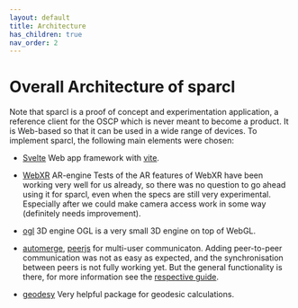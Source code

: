```yaml
---
layout: default
title: Architecture
has_children: true
nav_order: 2
---
```


# Overall Architecture of sparcl

Note that sparcl is a proof of concept and experimentation application, a reference client for the OSCP which is never meant to become a product. It is Web-based so that it can be used in a wide range of devices. To implement sparcl, the following main elements were chosen:

- [Svelte](https://svelte.dev/) Web app framework with [vite](https://vitejs.dev/).

- [WebXR](https://www.w3.org/TR/webxr/) AR-engine
  Tests of the AR features of WebXR have been working very well for us already, so there was no question to go ahead using it for sparcl, even when the specs are still very experimental. Especially after we could make camera access work in some way (definitely needs improvement).

- [ogl](https://www.npmjs.com/package/ogl) 3D engine
  OGL is a very small 3D engine on top of WebGL.

- [automerge](https://www.npmjs.com/package/automerge), [peerjs](https://www.npmjs.com/package/peerjs) for multi-user communicaton. Adding peer-to-peer communication was not as easy as expected, and the synchronisation between peers is not fully working yet. But the general functionality is there, for more information see the [respective guide](/sparcl/guides/multiuser).

- [geodesy](https://www.npmjs.com/package/geodesy)
  Very helpful package for geodesic calculations.
